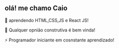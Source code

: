 ## olá! me chamo Caio

 🌱 aprendendo HTML,CSS,JS e React JS!
 
 🤔 Qualquer opnião construtiva é bem vinda! 
 
 ⚡ Programador iniciante em cosnstante aprendizado!
 

 


